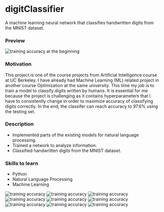 # digitClassifier

A machine learning neural network that classifies handwritten digits from the MNIST dataset.
### Preview
![training accuracy at the beginning](img/9.png)

### Motivation
This project is one of the course projects from Artificial Intelligence course at UC Berkeley.  I have already had Machine Learning (ML) related project in another course Optimization at the same university. This time my job is to train a model to classify digits written by humans. It is essential for me because the project is challenging as it contains hyperparameters that I have to consistently change in order to maximize accuracy of classifying digits correctly. In the end, the classifer can reach accuracy to 97.6% using the testing set.

### Description
- Implemented parts of the existing models for natural language processing.
- Trained a network to analyze information.
- Classified handwritten digits from the MNIST dataset.

### Skills to learn
- Python
- Natural Language Processing
- Machine Learning

![training accuracy](img/1.png)
![training accuracy](img/2.png)
![training accuracy](img/3.png)
![training accuracy](img/4.png)
![training accuracy](img/5.png)
![training accuracy](img/6.png)
![training accuracy](img/7.png)
![training accuracy](img/8.png)
![training accuracy](img/9.png)
